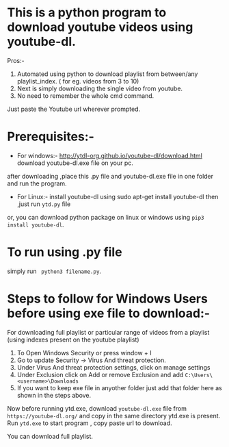 # This is a python program to download youtube videos using youtube-dl.

Pros:-

1. Automated using python to download playlist from between/any playlist_index. ( for eg. videos from 3 to 10)
2. Next is simply downloading the single video from youtube.
3. No need to remember the whole cmd command.

Just paste the Youtube url wherever prompted.

# Prerequisites:-

- For windows:- http://ytdl-org.github.io/youtube-dl/download.html
  download youtube-dl.exe file on your pc.

after downloading ,place this .py file and youtube-dl.exe file in one folder and run the program.

- For Linux:-
  install youtube-dl using sudo apt-get install youtube-dl
  then ,just run `ytd.py` file

or, you can download python package on linux or windows using `pip3 install youtube-dl`.

# To run using .py file

simply run ` python3 filename.py`.

# Steps to follow for Windows Users before using exe file to download:-

For downloading full playlist or particular range of videos from a playlist (using indexes present on the youtube playlist)

1. To Open Windows Security or press window + I
2. Go to update Security -> Virus And threat protection.
3. Under Virus And threat protection settings, click on manage settings
4. Under Exclusion click on Add or remove Exclusion and add `C:\Users\<username>\Downloads`
5. If you want to keep exe file in anyother folder just add that folder here as shown in the steps above.

Now before running ytd.exe, download `youtube-dl.exe` file from `https://youtube-dl.org/` and copy in the same directory ytd.exe is present.
Run `ytd.exe` to start program , copy paste url to download.

You can download full playlist.
